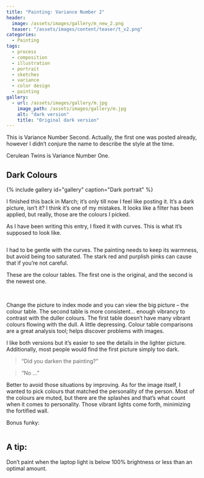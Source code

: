 ```yaml
---
title: "Painting: Variance Number 2"
header:
  image: /assets/images/gallery/m_new_2.png
  teaser: "/assets/images/content/teaser/t_v2.png"
categories: 
  - Painting
tags:
  - process
  - composition
  - illustration
  - portrait
  - sketches
  - variance
  - color design
  - painting 
gallery:
  - url: /assets/images/gallery/m.jpg
    image_path: /assets/images/gallery/m.jpg
    alt: "dark version"
    title: "Original dark version"
---
```


This is Variance Number Second. Actually, the first one was posted already, however I didn’t conjure the name to describe the style at the time. 

Cerulean Twins is Variance Number One.

## Dark Colours

{% include gallery id="gallery" caption="Dark portrait" %}

I finished this back in March; it’s only till now I feel like posting it. It’s a dark picture, isn’t it? I think it’s one of my mistakes. It looks like a filter has been applied, but really, those are the colours I picked. 

As I have been writing this entry, I fixed it with curves. This is what it’s supposed to look like.

<img src="{{ stuffostuff.com }}{{ site.baseurl }}/assets/images/gallery/m_curves.png" alt="">

I had to be gentle with the curves. The painting needs to keep its warmness, but avoid being too saturated. The stark red and purplish pinks can cause that if you’re not careful. 

These are the colour tables. The first one is the original, and the second is the newest one. 

<img src="{{ stuffostuff.com }}{{ site.baseurl }}/assets/images/content/colourtable_original.png" alt="">

<img src="{{ stuffostuff.com }}{{ site.baseurl }}/assets/images/content/colourtable_new.png" alt="">

Change the picture to index mode and you can view the big picture – the colour table. The second table is more consistent... enough vibrancy to contrast with the duller colours. The first table doesn’t have many vibrant colours flowing with the dull. A little depressing.
Colour table comparisons are a great analysis tool; helps discover problems with images.

I like both versions but it’s easier to see the details in the lighter picture. Additionally, most people would find the first picture simply too dark.
 
>“Did you darken the painting?”

>“No …”

Better to avoid those situations by improving.
As for the image itself, I wanted to pick colours that matched the personality of the person. Most of the colours are muted, but there are the splashes and that’s what count when it comes to personality. Those vibrant lights come forth, minimizing the fortified wall.
  
Bonus funky:

<img src="{{ stuffostuff.com }}{{ site.baseurl }}/assets/images/content/spectrum_mac.png" alt="">

## A tip:
Don’t paint when the laptop light is below 100% brightness or less than an optimal amount.
